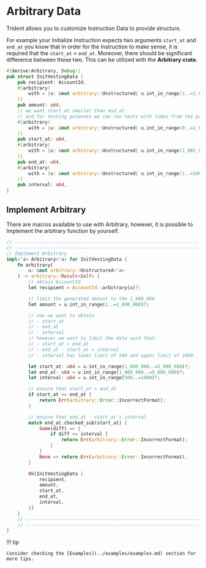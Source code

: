 # Arbitrary Data


Trident allows you to customize Instruction Data to provide structure.

For example your Initialize Instruction expects two arguments `start_at` and `end_at` you know that in order for the Instruction to make sense, it is required that the `start_at` < `end_at`. Moreover, there should be significant difference between these two. This can be utilized with the **Arbitrary crate**.


```rust
#[derive(Arbitrary, Debug)]
pub struct InitVestingData {
    pub recipient: AccountId,
    #[arbitrary(
        with = |u: &mut arbitrary::Unstructured| u.int_in_range(1..=1_000_000)
    )]
    pub amount: u64,
    // we want start_at smaller than end_at
    // and for testing purposes we can run tests with times from the past
    #[arbitrary(
        with = |u: &mut arbitrary::Unstructured| u.int_in_range(0..=1_000_000)
    )]
    pub start_at: u64,
    #[arbitrary(
        with = |u: &mut arbitrary::Unstructured| u.int_in_range(1_001_001..=1_050_000)
    )]
    pub end_at: u64,
    #[arbitrary(
        with = |u: &mut arbitrary::Unstructured| u.int_in_range(1..=1000)
    )]
    pub interval: u64,
}
```

## Implement Arbitrary

There are macros available to use with Arbitrary, however, it is possible to Implement the arbitrary function by yourself.


```rust
// -------------------------------------------------------------------
// -------------------------------------------------------------------
// Implement Arbitrary
impl<'a> Arbitrary<'a> for InitVestingData {
    fn arbitrary(
        u: &mut arbitrary::Unstructured<'a>
    ) -> arbitrary::Result<Self> {
        // obtain AccountId
        let recipient = AccountId::arbitrary(u)?;

        // limit the generated amount to the 1_000_000
        let amount = u.int_in_range(1..=1_000_000)?;

        // now we want to obtain
        // - start_at
        // - end_at
        // - interval
        // however we want to limit the data such that:
        // - start_at < end_at
        // - end_at - start_at > interval
        // - interval has lower limit of 500 and upper limit of 1000.

        let start_at: u64 = u.int_in_range(1_000_000..=5_000_000)?;
        let end_at: u64 = u.int_in_range(1_000_000..=5_000_000)?;
        let interval: u64 = u.int_in_range(500..=1000)?;

        // ensure that start_at < end_at
        if start_at >= end_at {
            return Err(arbitrary::Error::IncorrectFormat);
        }

        // ensure that end_at - start_at > interval
        match end_at.checked_sub(start_at) {
            Some(diff) => {
                if diff <= interval {
                    return Err(arbitrary::Error::IncorrectFormat);
                }
            }
            None => return Err(arbitrary::Error::IncorrectFormat),
        }

        Ok(InitVestingData {
            recipient,
            amount,
            start_at,
            end_at,
            interval,
        })
    }
    // -------------------------------------------------------------------
    // -------------------------------------------------------------------
}
```

!!! tip

    Consider checking the [Examples](../examples/examples.md) section for more tips.
